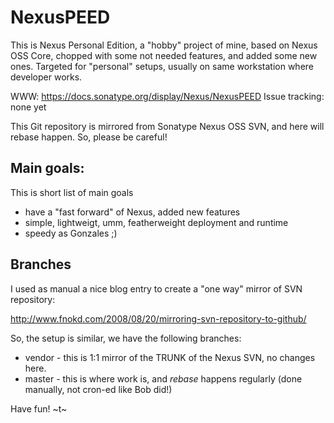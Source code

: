 # NexusPEEDThis is Nexus Personal Edition, a "hobby" project of mine, based on Nexus OSS Core, chopped with some not needed features, and added some new ones.  Targeted for "personal" setups, usually on same workstation where developer works.WWW: https://docs.sonatype.org/display/Nexus/NexusPEEDIssue tracking: none yetThis Git repository is mirrored from Sonatype Nexus OSS SVN, and here will rebase happen. So, please be careful!## Main goals:This is short list of main goals* have a "fast forward" of Nexus, added new features* simple, lightweigt, umm, featherweight deployment and runtime* speedy as Gonzales ;)## BranchesI used as manual a nice blog entry to create a "one way" mirror of SVN repository:http://www.fnokd.com/2008/08/20/mirroring-svn-repository-to-github/So, the setup is similar, we have the following branches:* vendor - this is 1:1 mirror of the TRUNK of the Nexus SVN, no changes here.* master - this is where work is, and *rebase* happens regularly (done manually, not cron-ed like Bob did!)Have fun!~t~